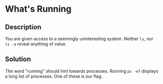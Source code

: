 # What's Running

## Description

You are given access to a seemingly uninteresting system.
Neither `ls`, nor `ls -a` reveal anything of value.

## Solution

The word "running" should hint towards processes.
Running `ps -ef` displays a long list of processes.
One of these is our flag.
